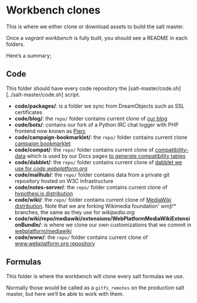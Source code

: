 # Workbench clones

This is where we either clone or download assets to build the salt master.

Once a *vagrant workbench* is fully built, you should see a README in each folders.

Here’s a summary;


## Code

This folder should have every code repository the [salt-master/code.sh][../salt-master/code.sh] script.

* **code/packages/**: is a folder we sync from DreamObjects such as SSL certificates
* **code/blog/**: the `repo/` folder contains current clone of [our blog][gh-blog-service]
* **code/bots/**: contains our fork of a Python IRC chat logger with PHP frontend now known as [Pierc][bot-original]
* **code/campaign-bookmarklet/**: the `repo/` folder contains current clone [campaign bookmarklet][gh-campaign]
* **code/compat/**: the `repo/` folder contains current clone of [compatibility-data][gh-compat] which is used by our Docs pages [to generate compatibility tables][docs-compat]
* **code/dabblet/**: the `repo/` folder contains current clone of [dabblet we use for *code.webplatform.org*][gh-dabblet]
* **code/mailhub/**: the `repo/` folder contains data from a private git repository hosted on W3C Infrastructure
* **code/notes-server/**: the `repo/` folder contains current clone of [hypothesi.is distribution][gh-annotation-service]
* **code/wiki/**: the `repo/` folder contains current clone of [MediaWiki distribution][gh-wiki]. Note that we are forking Wikimedia foundation' *wmf/\** branches, the same as they use for *wikipedia.org*
* **code/wiki/repo/mediawiki/extensions/WebPlatformMediaWikiExtensionBundle/**: is where we clone our own customizations that we commit in [webplatform/mediawiki][gh-wiki-extension]
* **code/www/**: the `repo/` folder contains current clone of [www.webplatform.org repository][gh-www]


## Formulas

This folder is where the workbench will clone every salt formulas we use.

Normally those would be called as a `gitfs_remotes` on the production salt master,
but here we’ll be able to work with them.


  [gh-blog-service]: https://github.com/webplatform/blog-service
  [gh-campaign]: https://github.com/webplatform/campaign-bookmarklet
  [gh-compat]: https://github.com/webplatform/compatibility-data
  [gh-dabblet]: https://github.com/webplatform/dabblet
  [gh-ds]: https://github.com/webplatform/DocSprintDashboard
  [gh-annotation-service]: https://github.com/webplatform/annotation-service
  [gh-wiki]: https://github.com/webplatform/mediawiki-core
  [gh-wiki-extension]: https://github.com/webplatform/mediawiki
  [bot-original]: https://classam.github.io/pierc
  [docs-compat]: http://docs.webplatform.org/wiki/Template:Compatibility
  [gh-www]: https://github.com/webplatform/www.webplatform.org
